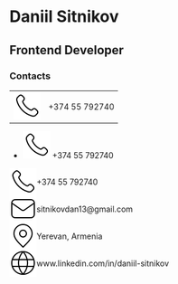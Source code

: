 # Daniil Sitnikov
## Frontend Developer  

### Contacts
 

|  |  |
| - | ----------- |
| ![phone](./assets/phone.svg) | +374 55 792740 |

  - <img src="./assets/phone.svg" /> +374 55 792740
  <div style="display:flex;align-items:center;">
    <img src="./assets/phone.svg" />
    <p style="margin:0">+374 55 792740</p>
  </div>
    <div style="display:flex;align-items:center;">
    <img src="./assets/mail.svg" />
    <p style="margin:0">sitnikovdan13@gmail.com</p>
  </div>
   <div style="display:flex;align-items:center;">
    <img src="./assets/marker.svg" />
    <p style="margin:0">Yerevan, Armenia</p>
  </div>
  <div style="display:flex;align-items:center;">
    <img src="./assets/globe.svg" />
    <p style="margin:0">www.linkedin.com/in/daniil-sitnikov</p>
  </div>
